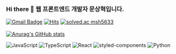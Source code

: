 ### Hi there 👋 웹 프론트엔드 개발자 문상혁입니다.
 

[![Gmail Badge](https://img.shields.io/badge/Gmail-d14836?style=flat-square&logo=Gmail&logoColor=white&link=mailto:snugyun01@gmail.com)](mailto:imnotmoon@gmail.com)
[![Hits](https://hits.seeyoufarm.com/api/count/incr/badge.svg?url=https%3A%2F%2Fgithub.com%2Fimnotmoon&count_bg=%2379C83D&title_bg=%23555555&icon=&icon_color=%23E7E7E7&title=hits&edge_flat=false)](https://hits.seeyoufarm.com)
[![solved.ac msh5633](http://mazassumnida.wtf/api/mini/generate_badge?boj=msh5633)](https://solved.ac/msh5633/)  
<br/>
[![Anurag's GitHub stats](https://github-readme-stats.vercel.app/api?username=imnotmoon&theme=dracula)](https://github.com/anuraghazra/github-readme-stats)


![JavaScript][JavaScript] ![TypeScript][TypeScript] ![React][React] ![styled-components][styled-components]
![Python][Python] 


[JavaScript]: https://img.shields.io/badge/JavaScript-f9ca24?style=for-the-badge&logo=javascript&logoColor=white
[TypeScript]: https://img.shields.io/badge/TypeScript-3178C6?style=for-the-badge&logo=typescript&logoColor=white
[React]: https://img.shields.io/badge/React-61dafb?style=for-the-badge&logo=react&logoColor=black
[Python]: https://img.shields.io/badge/Python-3776AB.svg?&style=for-the-badge&logo=Python&logoColor=white
[styled-components]: https://img.shields.io/badge/styled-components-DB7093.svg?&style=for-the-badge&logo=styled-components&logoColor=white
